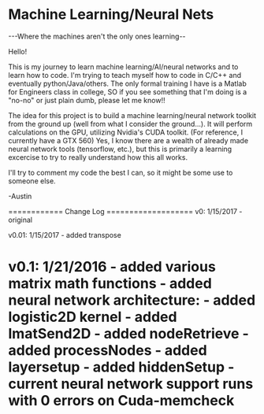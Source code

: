 # Machine Learning/Neural Nets
---Where the machines aren't the only ones learning--

Hello!

  This is my journey to learn machine learning/AI/neural networks and to 
learn how to code. I'm trying to teach myself how to code in C/C++ and eventually 
python/Java/others. The only formal training I have is a Matlab for Engineers class
in college, SO if you see something that I'm doing is a "no-no" or just plain dumb, 
please let me know!!

  The idea for this project is to build a machine learning/neural network toolkit
from the ground up (well from what I consider the ground...). It will perform calculations
on the GPU, utilizing Nvidia's CUDA toolkit. (For reference, I currently have a GTX 560)
Yes, I know there are a wealth of already made neural network tools (tensorflow, etc.),
but this is primarily a learning excercise to try to really understand how this all works.

  I'll try to comment my code the best I can, so it might be some use to someone
else.

-Austin


============ Change Log ===================
v0: 1/15/2017		- original

v0.01: 1/15/2017	- added transpose

v0.1: 1/21/2016		- added various matrix math functions
					- added neural network architecture:
						- added logistic2D kernel
						- added lmatSend2D
						- added nodeRetrieve
						- added processNodes
						- added layersetup
						- added hiddenSetup
					-current neural network support runs with 0 errors on Cuda-memcheck
===========================================
